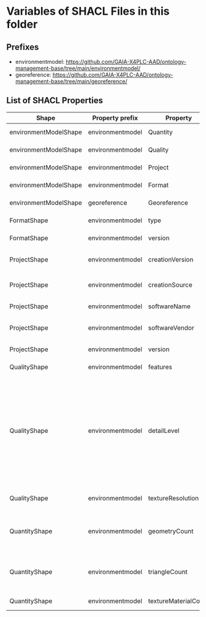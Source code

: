 # Variables of SHACL Files in this folder

## Prefixes

- environmentmodel: <https://github.com/GAIA-X4PLC-AAD/ontology-management-base/tree/main/environmentmodel/>
- georeference: <https://github.com/GAIA-X4PLC-AAD/ontology-management-base/tree/main/georeference/>

## List of SHACL Properties

| Shape | Property prefix | Property | MinCount | MaxCount | Description | Datatype/NodeKind | Filename |
| --- | --- | --- | --- | --- | --- | --- | --- |
| environmentModelShape | environmentmodel | Quantity | 1 | 1 |  |  | environment-model_shacl.ttl |
| environmentModelShape | environmentmodel | Quality | 1 | 1 |  |  | environment-model_shacl.ttl |
| environmentModelShape | environmentmodel | Project | 1 | 1 |  |  | environment-model_shacl.ttl |
| environmentModelShape | environmentmodel | Format | 1 | 1 |  |  | environment-model_shacl.ttl |
| environmentModelShape | georeference | Georeference | 0 | 1 |  |  | environment-model_shacl.ttl |
| FormatShape | environmentmodel | type |  | 1 | Format type definition | <http://www.w3.org/2001/XMLSchema#string> | environment-model_shacl.ttl |
| FormatShape | environmentmodel | version |  | 1 | Version of data format | <http://www.w3.org/2001/XMLSchema#string> | environment-model_shacl.ttl |
| ProjectShape | environmentmodel | creationVersion |  | 1 | Tool for the creation of the data | <http://www.w3.org/2001/XMLSchema#string> | environment-model_shacl.ttl |
| ProjectShape | environmentmodel | creationSource |  | 1 | Tool for the creation of the data | <http://www.w3.org/2001/XMLSchema#string> | environment-model_shacl.ttl |
| ProjectShape | environmentmodel | softwareName |  | 1 | Name of the visual system | <http://www.w3.org/2001/XMLSchema#string> | environment-model_shacl.ttl |
| ProjectShape | environmentmodel | softwareVendor |  | 1 | Name of software vendor | <http://www.w3.org/2001/XMLSchema#string> | environment-model_shacl.ttl |
| ProjectShape | environmentmodel | version |  | 1 | Version of visual system | <http://www.w3.org/2001/XMLSchema#string> | environment-model_shacl.ttl |
| QualityShape | environmentmodel | features | 0 | 1 | Description of quality features | <http://www.w3.org/2001/XMLSchema#string> | environment-model_shacl.ttl |
| QualityShape | environmentmodel | detailLevel |  | 1 | Category of the level of detail (High - highest level of detail with additional object enrichment, Med - directly from data sources, with environment, Low - topological representation). | <http://www.w3.org/2001/XMLSchema#string> | environment-model_shacl.ttl |
| QualityShape | environmentmodel | textureResolution | 0 | 1 | Real texture resolution in meter (max?) | <http://www.w3.org/2001/XMLSchema#float> | environment-model_shacl.ttl |
| QuantityShape | environmentmodel | geometryCount |  | 1 | Total number of all geoemtries, instances are considered only once | <http://www.w3.org/2001/XMLSchema#int> | environment-model_shacl.ttl |
| QuantityShape | environmentmodel | triangleCount |  | 1 | Total number of all triangles, instances are considered only once | <http://www.w3.org/2001/XMLSchema#int> | environment-model_shacl.ttl |
| QuantityShape | environmentmodel | textureMaterialCount |  | 1 | Number of textures | <http://www.w3.org/2001/XMLSchema#unsignedInt> | environment-model_shacl.ttl |
